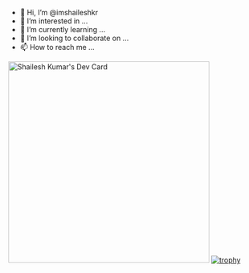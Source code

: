 - 👋 Hi, I’m @imshaileshkr
- 👀 I’m interested in ...
- 🌱 I’m currently learning ...
- 💞️ I’m looking to collaborate on ...
- 📫 How to reach me ...

<!---
imshaileshkr/imshaileshkr is a ✨ special ✨ repository because its `README.md` (this file) appears on your GitHub profile.
You can click the Preview link to take a look at your changes.
--->
<a href="https://app.daily.dev/Shaileshkr"><img src="https://api.daily.dev/devcards/039a7fac1e2d4e9f805c49101929d4e5.png?r=wlu" width="400" alt="Shailesh Kumar's Dev Card"/></a>
[![trophy](https://github-profile-trophy.vercel.app/?username=ryo-ma)](https://github.com/ryo-ma/github-profile-trophy)
